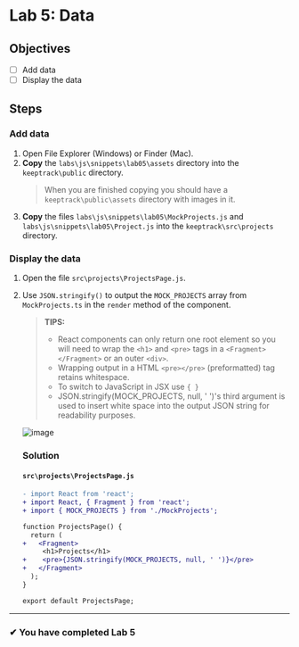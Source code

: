 # Lab 5: Data

## Objectives

- [ ] Add data
- [ ] Display the data

## Steps

### Add data

1. Open File Explorer (Windows) or Finder (Mac).
1. **Copy** the `labs\js\snippets\lab05\assets` directory into the `keeptrack\public` directory.
   > When you are finished copying you should have a `keeptrack\public\assets` directory with images in it.
1. **Copy** the files `labs\js\snippets\lab05\MockProjects.js` and `labs\js\snippets\lab05\Project.js` into the `keeptrack\src\projects` directory.

### Display the data

1. Open the file `src\projects\ProjectsPage.js`.
2. Use `JSON.stringify()` to output the `MOCK_PROJECTS` array from `MockProjects.ts` in the `render` method of the component.
   > **TIPS:**
   >
   > - React components can only return one root element so you will need to wrap the `<h1>` and `<pre>` tags in a `<Fragment></Fragment>` or an outer `<div>`.
   > - Wrapping output in a HTML `<pre></pre>` (preformatted) tag retains whitespace.
   > - To switch to JavaScript in JSX use `{ }`
   > - JSON.stringify(MOCK_PROJECTS, null, ' ')'s third argument is used to insert white space into the output JSON string for readability purposes.


    ![image](https://user-images.githubusercontent.com/1474579/64889510-85efa380-d63b-11e9-8dc5-86f6dce8cec2.png)

    ### Solution
    #### `src\projects\ProjectsPage.js`

    ```diff
    - import React from 'react';
    + import React, { Fragment } from 'react';
    + import { MOCK_PROJECTS } from './MockProjects';

    function ProjectsPage() {
      return (
    +   <Fragment>
         <h1>Projects</h1>
    +    <pre>{JSON.stringify(MOCK_PROJECTS, null, ' ')}</pre>
    +   </Fragment>
      );
    }

    export default ProjectsPage;
    ```

---

### &#10004; You have completed Lab 5
